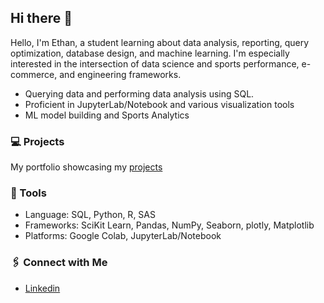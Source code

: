 ## Hi there 👋

Hello, I'm Ethan, a student learning about data analysis, reporting, query optimization, database design, and machine learning. I'm especially interested in the intersection of data science and sports performance, e-commerce, and engineering frameworks.

- Querying data and performing data analysis using SQL.
- Proficient in JupyterLab/Notebook and various visualization tools
- ML model building and Sports Analytics

### 💻 Projects

My portfolio showcasing my [projects](https://github.com/ethantsaox/Porfolio/blob/main/README.md)

### 🔩 Tools

- Language: SQL, Python, R, SAS
- Frameworks: SciKit Learn, Pandas, NumPy, Seaborn, plotly, Matplotlib
- Platforms: Google Colab, JupyterLab/Notebook

### 🖇️ Connect with Me

- [Linkedin](https://www.linkedin.com/in/ethandtsao/)

